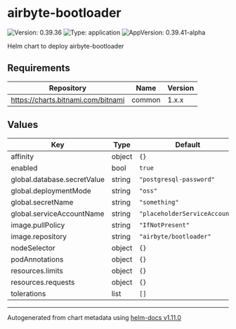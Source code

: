 # airbyte-bootloader

![Version: 0.39.36](https://img.shields.io/badge/Version-0.39.36-informational?style=flat-square) ![Type: application](https://img.shields.io/badge/Type-application-informational?style=flat-square) ![AppVersion: 0.39.41-alpha](https://img.shields.io/badge/AppVersion-0.39.41--alpha-informational?style=flat-square)

Helm chart to deploy airbyte-bootloader

## Requirements

| Repository | Name | Version |
|------------|------|---------|
| https://charts.bitnami.com/bitnami | common | 1.x.x |

## Values

| Key | Type | Default | Description |
|-----|------|---------|-------------|
| affinity | object | `{}` |  |
| enabled | bool | `true` |  |
| global.database.secretValue | string | `"postgresql-password"` |  |
| global.deploymentMode | string | `"oss"` |  |
| global.secretName | string | `"something"` |  |
| global.serviceAccountName | string | `"placeholderServiceAccounr"` |  |
| image.pullPolicy | string | `"IfNotPresent"` |  |
| image.repository | string | `"airbyte/bootloader"` |  |
| nodeSelector | object | `{}` |  |
| podAnnotations | object | `{}` |  |
| resources.limits | object | `{}` |  |
| resources.requests | object | `{}` |  |
| tolerations | list | `[]` |  |

----------------------------------------------
Autogenerated from chart metadata using [helm-docs v1.11.0](https://github.com/norwoodj/helm-docs/releases/v1.11.0)
